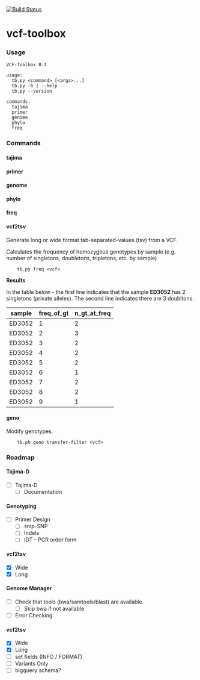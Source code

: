 [![Build Status](https://travis-ci.org/AndersenLab/vcf-toolbox.svg?branch=master)](https://travis-ci.org/AndersenLab/vcf-toolbox)

vcf-toolbox
===========

### Usage

	VCF-Toolbox 0.1

	usage:
	  tb.py <command> [<args>...]
	  tb.py -h | --help
	  tb.py --version

	commands:
	  tajima
	  primer
	  genome
	  phylo
	  freq

### Commands

#### tajima

#### primer

#### genome

#### phylo

#### freq

#### vcf2tsv

Generate long or wide format tab-separated-values (tsv) from a VCF.

Calculates the frequency of homozygous genotypes by sample (e.g. number of singletons, doubletons, tripletons, etc. by sample)

```
	tb.py freq <vcf>
```

__Results__

In the table below - the first line indicates that the sample __ED3052__ has 2 singletons (private alleles). The second line indicates there are 3 doubltons.

| sample | freq_of_gt | n_gt_at_freq |
|--------|------------|--------------|
| ED3052 | 1          | 2            |
| ED3052 | 2          | 3            |
| ED3052 | 3          | 2            |
| ED3052 | 4          | 2            |
| ED3052 | 5          | 2            |
| ED3052 | 6          | 1            |
| ED3052 | 7          | 2            |
| ED3052 | 8          | 2            |
| ED3052 | 9          | 1            |

#### geno

Modify genotypes.

```
	tb.ph geno transfer-filter <vcf>
```

### Roadmap

#### Tajima-D

* [ ] Tajima-D
	* [ ] Documentation

#### Genotyping

* [ ] Primer Design 
	* [ ] snip-SNP
	* [ ] Indels
	* [ ] IDT - PCR order form

#### vcf2tsv

* [X] Wide
* [X] Long

#### Genome Manager

* [ ] Check that tools (bwa/samtools/blast) are available.
	* [ ] Skip bwa if not available
* [ ] Error Checking

#### vcf2tsv

* [X] Wide
* [X] Long
* [ ] set fields (INFO / FORMAT)
* [ ] Variants Only
* [ ] bigquery schema?
